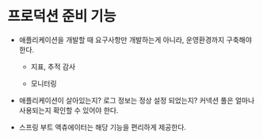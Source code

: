 # 프로덕션 준비 기능

- 애플리케이션을 개발할 때 요구사항만 개발하는게 아니라, 운영환경까지 구축해야한다.

  - 지표, 추적 감사

  - 모니터링

- 애플리케이션이 살아있는지? 로그 정보는 정상 설정 되었는지? 커넥션 풀은 얼마나 사용되는지 확인할 수 있어야 한다.

- 스프링 부트 액츄에이터는 해당 기능을 편리하게 제공한다.